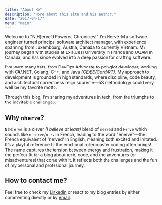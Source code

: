 ```yaml
---
title: "About Me"
description: "More about this site and his author."
date: "2017-04-17"
menu: "main"
---
```


Welcome to "N(H)erve’d Powered Chronicles!" I’m Hervé-M a software engineer turned principal software architect manager, with experience spanning from Luxembourg, Austria, Canada to currently Vietnam. My journey began with studies at Exia.Cesi University in France and UQAM in Canada, and has since evolved into a deep passion for crafting software.

I’ve worn many hats, from DevOps Advocate to polyglot developer, working with C#/.NET, Golang, C++, and Java _(CE/EE/Card/RT)_. My approach to development is grounded in high standards, where discipline, code beauty, and architectural correctness reign supreme—5S methodology could very well be my favorite motto.

Through this blog, I’m sharing my adventures in tech, from the triumphs to the inevitable challenges.

## Why `nherve`?

 `N(H)erve` is a clever _(I believe at least)_ blend of `nerved` and `Herve` which sounds like `n-herve`/`n-rv` in French, leading to the word "énervé"—the French equivalent of 'nerved' in English, meaning both excited and irritated. It’s a playful reference to the emotional rollercoaster coding often brings! The name captures the tension between energy and frustration, making it the perfect fit for a blog about tech, code, and the adventures (or misadventures) that come with it. It reflects both the challenges and the fun of my personal and profesional journey.

## How to contact me?

Feel free to check my [Linkedin](https://www.linkedin.com/in/hervematysiak) or react to my blog entries by either commenting directly or by [email](https://mailhide.io/e/Hz13VXLP).
